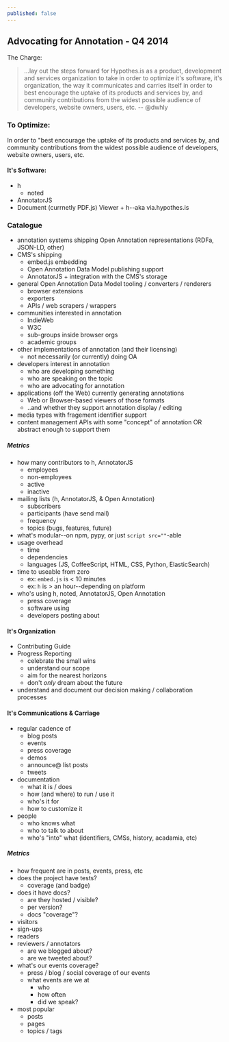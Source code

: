 ```yaml
---
published: false
---
```


## Advocating for Annotation - Q4 2014

The Charge:
> ...lay out the steps forward for Hypothes.is as a product, development and services organization to take in order to optimize it's software, it's organization, the way it communicates and carries itself in order to best encourage the uptake of its products and services by, and community contributions from the widest possible audience of developers, website owners, users, etc.
> -- @dwhly

### To Optimize:
In order to "best encourage the uptake of its products and services by, and community contributions from the widest possible audience of developers, website owners, users, etc.

#### It's Software:
* h
  * noted
* AnnotatorJS
* Document (currnetly PDF.js) Viewer + h--aka via.hypothes.is

### Catalogue
* annotation systems shipping Open Annotation representations (RDFa, JSON-LD, other)
* CMS's shipping
  * embed.js embedding
  * Open Annotation Data Model publishing support
  * AnnotatorJS + integration with the CMS's storage
* general Open Annotation Data Model tooling / converters / renderers
  * browser extensions
  * exporters
  * APIs / web scrapers / wrappers
* communities interested in annotation
  * IndieWeb
  * W3C
  * sub-groups inside browser orgs
  * academic groups
* other implementations of annotation (and their licensing)
  * not necessarily (or currently) doing OA
* developers interest in annotation
  * who are developing something
  * who are speaking on the topic
  * who are advocating for annotation
* applications (off the Web) currently generating annotations
  * Web or Browser-based viewers of those formats
  * ..and whether they support annotation display / editing
* media types with fragement identifier support
* content management APIs with some "concept" of annotation OR abstract enough to support them

##### Metrics
* how many contributors to h, AnnotatorJS
  * employees
  * non-employees
  * active
  * inactive
* mailing lists (h, AnnotatorJS, & Open Annotation)
  * subscribers
  * participants (have send mail)
  * frequency
  * topics (bugs, features, future)
* what's modular--on npm, pypy, or just `script src=""`-able
* usage overhead
  * time
  * dependencies
  * languages (JS, CoffeeScript, HTML, CSS, Python, ElasticSearch)
* time to useable from zero
  * ex: `embed.js` is < 10 minutes
  * ex: `h` is > an hour--depending on platform
* who's using h, noted, AnnotatorJS, Open Annotation
  * press coverage
  * software using
  * developers posting about

#### It's Organization
* Contributing Guide
* Progress Reporting
  * celebrate the small wins
  * understand our scope
  * aim for the nearest horizons
  * don't *only* dream about the future
* understand and document our decision making / collaboration processes

#### It's Communications & Carriage
* regular cadence of
  * blog posts
  * events
  * press coverage
  * demos
  * announce@ list posts
  * tweets
* documentation
  * what it is / does
  * how (and where) to run / use it
  * who's it for
  * how to customize it
* people
  * who knows what
  * who to talk to about
  * who's "into" what (identifiers, CMSs, history, acadamia, etc)

##### Metrics
* how frequent are in posts, events, press, etc
* does the project have tests?
  * coverage (and badge)
* does it have docs?
  * are they hosted / visible?
  * per version?
  * docs "coverage"?
* visitors
* sign-ups
* readers
* reviewers / annotators
  * are we blogged about?
  * are we tweeted about?
* what's our events coverage?
  * press / blog / social coverage of our events
  * what events are we at
    * who
    * how often
    * did we speak?
* most popular
  * posts
  * pages
  * topics / tags